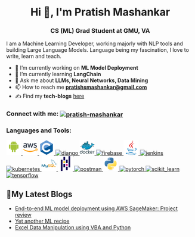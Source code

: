 <h1 align="center">Hi 👋, I'm Pratish Mashankar</h1>
<h3 align="center">CS (ML) Grad Student at GMU, VA</h3>

I am a Machine Learning Developer, working majorly with NLP tools and building Large Language Models. Language being my fascination, I love to write, learn and teach. 

- 🔭 I’m currently working on **ML Model Deployment**
- 🌱 I’m currently learning **LangChain**
- 💬 Ask me about **LLMs, Neural Networks, Data Mining**
- 📫 How to reach me **pratishsmashankar@gmail.com**
- ✍ Find my **tech-blogs** [here](https://medium.com/@pratishsmashankar)
<h3 align="left">Connect with me: 
<a href="https://www.linkedin.com/in/pratish-mashankar/" target="_blank"><img align="center" src="https://raw.githubusercontent.com/rahuldkjain/github-profile-readme-generator/master/src/images/icons/Social/linked-in-alt.svg" alt="pratish-mashankar" height="20" width="30" /></a> </h3>
<p align="left">
</p>

<h3 align="left">Languages and Tools:</h3>
<p align="left"> <a href="https://developer.android.com" target="_blank" rel="noreferrer"> <img src="https://raw.githubusercontent.com/devicons/devicon/master/icons/android/android-original-wordmark.svg" alt="android" width="40" height="40"/> </a> <a href="https://aws.amazon.com" target="_blank" rel="noreferrer"> <img src="https://raw.githubusercontent.com/devicons/devicon/master/icons/amazonwebservices/amazonwebservices-original-wordmark.svg" alt="aws" width="40" height="40"/> </a> <a href="https://www.cprogramming.com/" target="_blank" rel="noreferrer"> <img src="https://raw.githubusercontent.com/devicons/devicon/master/icons/c/c-original.svg" alt="c" width="40" height="40"/> </a> <a href="https://www.djangoproject.com/" target="_blank" rel="noreferrer"> <img src="https://cdn.worldvectorlogo.com/logos/django.svg" alt="django" width="40" height="40"/> </a> <a href="https://www.docker.com/" target="_blank" rel="noreferrer"> <img src="https://raw.githubusercontent.com/devicons/devicon/master/icons/docker/docker-original-wordmark.svg" alt="docker" width="40" height="40"/> </a> <a href="https://firebase.google.com/" target="_blank" rel="noreferrer"> <img src="https://www.vectorlogo.zone/logos/firebase/firebase-icon.svg" alt="firebase" width="40" height="40"/> </a> <a href="https://www.java.com" target="_blank" rel="noreferrer"> <img src="https://raw.githubusercontent.com/devicons/devicon/master/icons/java/java-original.svg" alt="java" width="40" height="40"/> </a> <a href="https://www.jenkins.io" target="_blank" rel="noreferrer"> <img src="https://www.vectorlogo.zone/logos/jenkins/jenkins-icon.svg" alt="jenkins" width="40" height="40"/> </a> <a href="https://kubernetes.io" target="_blank" rel="noreferrer"> <img src="https://www.vectorlogo.zone/logos/kubernetes/kubernetes-icon.svg" alt="kubernetes" width="40" height="40"/> </a> <a href="https://www.mysql.com/" target="_blank" rel="noreferrer"> <img src="https://raw.githubusercontent.com/devicons/devicon/master/icons/mysql/mysql-original-wordmark.svg" alt="mysql" width="40" height="40"/> </a> <a href="https://pandas.pydata.org/" target="_blank" rel="noreferrer"> <img src="https://raw.githubusercontent.com/devicons/devicon/2ae2a900d2f041da66e950e4d48052658d850630/icons/pandas/pandas-original.svg" alt="pandas" width="40" height="40"/> </a> <a href="https://postman.com" target="_blank" rel="noreferrer"> <img src="https://www.vectorlogo.zone/logos/getpostman/getpostman-icon.svg" alt="postman" width="40" height="40"/> </a> <a href="https://www.python.org" target="_blank" rel="noreferrer"> <img src="https://raw.githubusercontent.com/devicons/devicon/master/icons/python/python-original.svg" alt="python" width="40" height="40"/> </a> <a href="https://pytorch.org/" target="_blank" rel="noreferrer"> <img src="https://www.vectorlogo.zone/logos/pytorch/pytorch-icon.svg" alt="pytorch" width="40" height="40"/> </a> <a href="https://scikit-learn.org/" target="_blank" rel="noreferrer"> <img src="https://upload.wikimedia.org/wikipedia/commons/0/05/Scikit_learn_logo_small.svg" alt="scikit_learn" width="40" height="40"/> </a> <a href="https://www.tensorflow.org" target="_blank" rel="noreferrer"> <img src="https://www.vectorlogo.zone/logos/tensorflow/tensorflow-icon.svg" alt="tensorflow" width="40" height="40"/> </a> </p>


## 📕My Latest Blogs
- [End-to-end ML model deployment using AWS SageMaker: Project review](https://medium.com/@pratishsmashankar/end-to-end-ml-model-deployment-using-aws-sagemaker-project-review-90df945d90df)
- [Yet another ML recipe](https://medium.com/@pratishsmashankar/yet-another-ml-recipe-e808068ee273)
- [Excel Data Manipulation using VBA and Python ](https://medium.com/@pratishsmashankar/excel-data-manipulation-using-vba-and-python-color-rows-114df8d1d51b)

<!--
- [Technology Keeps Changing with Noonies Nominee Aswin Barath](https://hackernoon.com/the-good-thing-and-the-bad-thing-about-technology-with-noonies-nominee-aswin-barath)
- [Coding 101: Programming Language Building Blocks](https://hackernoon.com/coding-101-programming-language-building-blocks-1w513uwe)
- [Python Programming: A Beginner’s Guide](https://dev.to/aswin2001barath/python-programming-a-beginner-s-guide-k8n)
- [Become a Job Ready Programmer](https://medium.com/techsoftware/become-a-job-ready-programmer-1e5a8cdd1351)
- [Learning in Public and Getting Opportunities](https://dev.to/aswin2001barath/learning-in-public-and-getting-opportunities-4i92)
- [Introduction to programming](https://dev.to/aswin2001barath/introduction-to-programming-31od)
- [Accessing Firebase services](https://dev.to/aswin2001barath/accessing-firebase-services-4mn9)
- [Firebase core services](https://dev.to/aswin2001barath/firebase-core-services-4hkl)
- [What is Firebase?](https://dev.to/aswin2001barath/what-is-firebase-3f35)
 -->


<!--
**PratishMashankar/PratishMashankar** is a ✨ _special_ ✨ repository because its `README.md` (this file) appears on your GitHub profile.

Here are some ideas to get you started:

- 🔭 I’m currently working on ...
- 🌱 I’m currently learning ...
- 👯 I’m looking to collaborate on ...
- 🤔 I’m looking for help with ...
- 💬 Ask me about ...
- 📫 How to reach me: ...
- 😄 Pronouns: ...
- ⚡ Fun fact: ...
-->
